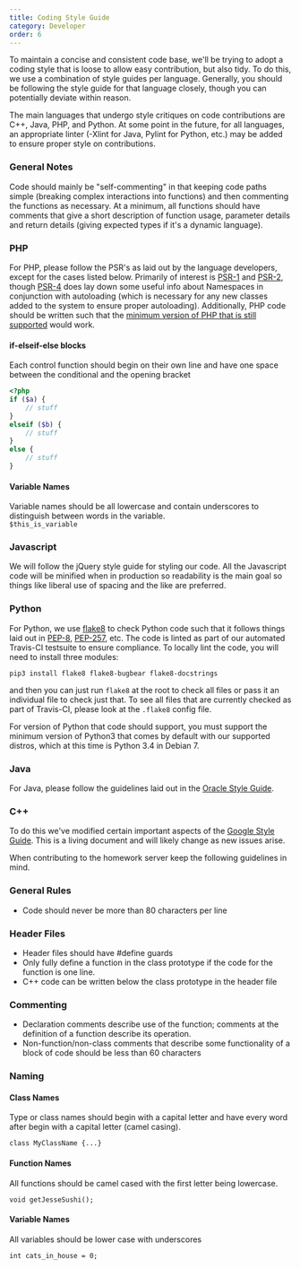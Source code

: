 ```yaml
---
title: Coding Style Guide
category: Developer
order: 6
---
```


To maintain a concise and consistent code base, we'll be trying to adopt a coding style that is loose to allow easy contribution, but also tidy. To do this, we use a combination of style guides per language. Generally, you should be following the style guide for that language closely, though you can potentially deviate within reason. 

The main languages that undergo style critiques on code contributions are C++, Java, PHP, and Python. At some point in the future, for all languages, an appropriate linter (-Xlint for Java, Pylint for Python, etc.) may be added to ensure proper style on contributions.

### General Notes
Code should mainly be "self-commenting" in that keeping code paths simple (breaking complex interactions into functions) and then commenting the functions as necessary. At a minimum, all functions should have comments that give a short description of function usage, parameter details and return details (giving expected types if it's a dynamic language).

### PHP
For PHP, please follow the PSR's as laid out by the language developers, except for the cases listed below. Primarily of interest is [PSR-1](http://www.php-fig.org/psr/psr-1/) and [PSR-2](http://www.php-fig.org/psr/psr-2/), though [PSR-4](http://www.php-fig.org/psr/psr-4/) does lay down some useful info about Namespaces in conjunction with autoloading (which is necessary for any new classes added to the system to ensure proper autoloading). Additionally, PHP code should be written such that the [minimum version of PHP that is still supported](http://php.net/supported-versions.php) would work. 

#### if-elseif-else blocks
Each control function should begin on their own line and have one space between the conditional and the opening bracket
```php
<?php
if ($a) {
    // stuff
}
elseif ($b) {
    // stuff
}
else {
    // stuff
}
```

#### Variable Names
Variable names should be all lowercase and contain underscores to distinguish between words in the variable.  
```$this_is_variable ```

### Javascript
We will follow the jQuery style guide for styling our code. All the Javascript code will be minified when in production so readability is the main goal so things like liberal use of spacing and the like are preferred.

### Python
For Python, we use [flake8](http://flake8.pycqa.org/en/latest/) to check Python code such that it follows things laid out in
[PEP-8](https://www.python.org/dev/peps/pep-0008/), [PEP-257](https://www.python.org/dev/peps/pep-0257/), etc. The code is
linted as part of our automated Travis-CI testsuite to ensure compliance. To locally lint the code, you will need to
install three modules:

    pip3 install flake8 flake8-bugbear flake8-docstrings

and then you can just run `flake8` at the root to check all files or pass it an individual file to check just that.
To see all files that are currently checked as part of Travis-CI, please look at the `.flake8` config file.

For version of Python that code should support, you must support the minimum version of Python3 that comes by default
with our supported distros, which at this time is Python 3.4 in Debian 7.

### Java
For Java, please follow the guidelines laid out in the [Oracle Style Guide](http://www.oracle.com/technetwork/java/javase/documentation/codeconvtoc-136057.html).

### C++
To do this we've modified certain important aspects of the [Google Style Guide](https://google.github.io/styleguide/cppguide.html). This is a living document and will likely change as new issues arise.

When contributing to the homework server keep the following guidelines in mind.

### General Rules

* Code should never be more than 80 characters per line

### Header Files

* Header files should have #define guards
* Only fully define a function in the class prototype if the code for the function is one line.
* C++ code can be written below the class prototype in the header file

### Commenting

* Declaration comments describe use of the function; comments at the definition of a function describe its operation.
* Non-function/non-class comments that describe some functionality of a block of code should be less than 60 characters

### Naming

#### Class Names

Type or class names should begin with a capital letter and have every word after begin with a capital letter (camel casing).

```class MyClassName {...}```

#### Function Names

All functions should be camel cased with the first letter being lowercase.

```void getJesseSushi();```

#### Variable Names

All variables should be lower case with underscores

```int cats_in_house = 0;```
